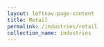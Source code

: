 ```yaml
---
layout: leftnav-page-content
title: Retail
permalink: /industries/retail
collection_name: industries
---
```

